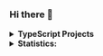 ### Hi there 👋
<details>
<summary><b>TypeScript Projects<b></summary>
<ul>
<li>[Budget App](https://github.com/Alexander-Gulevski/react-budget-app)</li>
<li>[Tips Calculator](https://github.com/Alexander-Gulevski/react-tips-calculator)</li>
<li>[Country List](https://github.com/Alexander-Gulevski/react-country-list)</li>
</ul>
<details>
<summary><b>JS Projects<b></summary>
<ul>
<li>[Calculator](https://github.com/Alexander-Gulevski/Culc)</li>
<li>[Todo](https://github.com/Alexander-Gulevski/Todo)</li>
<li>[Form](https://github.com/Alexander-Gulevski/Form1)</li>
</ul>
</details>
<summary><b>SASS and CSS Projects<b></summary>
<ul>
<li>[Power](https://github.com/Alexander-Gulevski/react-power-implicity)</li>
<li>[ACTIVEBOX](https://github.com/Alexander-Gulevski/ACTIVEBOX)</li>
<li>[AXITT](https://github.com/Alexander-Gulevski/AXITT)</li>
<li>[My first project](https://github.com/Alexander-Gulevski/starter)</li>

</ul>
</details>
<details>
<summary><b>Statistics:<b></summary>
<ul>
<li><img alt='GitHub Stats' src='https://github-readme-stats.vercel.app/api/top-langs/?username=Alexander-Gulevski&exclude_repo=starter,AXITT,Alexander-Gulevski.github.io&hide=HTML&layout=compact'></li>
<br />
<li><img alt='GitHub Counter users' src='https://komarev.com/ghpvc/?username=Alexander-Gulevski'></li>
</details>
</ul>
<!--
**Alexander-Gulevski/Alexander-Gulevski** is a ✨ _special_ ✨ repository because its `README.md` (this file) appears on your GitHub profile.

Here are some ideas to get you started:

- 🔭 I’m currently working on ...
- 🌱 I’m currently learning ...
- 👯 I’m looking to collaborate on ...
- 🤔 I’m looking for help with ...
- 💬 Ask me about ...
- 📫 How to reach me: ...
- 😄 Pronouns: ...
- ⚡ Fun fact: ...
-->
